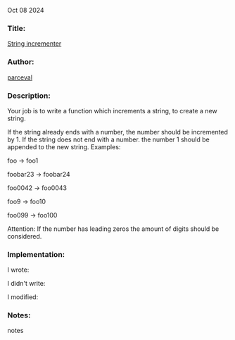 Oct 08 2024

### Title:

[String incrementer](https://www.codewars.com/kata/54a91a4883a7de5d7800009c/train/python)

### Author:

[parceval](https://www.codewars.com/users/parceval)

### Description:

Your job is to write a function which increments a string, to create a new string.

If the string already ends with a number, the number should be incremented by 1.
If the string does not end with a number. the number 1 should be appended to the new string.
Examples:

foo -> foo1

foobar23 -> foobar24

foo0042 -> foo0043

foo9 -> foo10

foo099 -> foo100

Attention: If the number has leading zeros the amount of digits should be considered.

### Implementation:

I wrote:

I didn't write:

I modified:

### Notes:

notes
